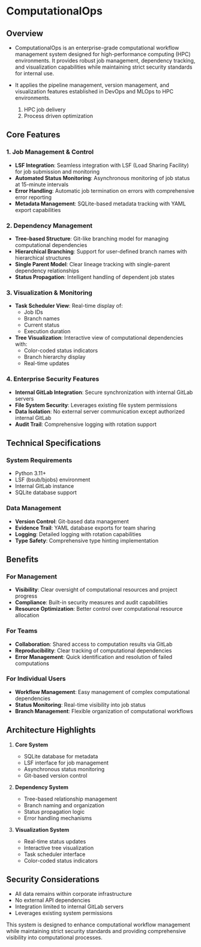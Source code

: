 # ComputationalOps

## Overview

- ComputationalOps is an enterprise-grade computational workflow management system designed for high-performance computing (HPC) environments. It provides robust job management, dependency tracking, and visualization capabilities while maintaining strict security standards for internal use.

- It applies the pipeline management, version management, and visualization features established in DevOps and MLOps to HPC environments.
   1. HPC job delivery
   2. Process driven optimization

## Core Features

### 1. Job Management & Control

- **LSF Integration**: Seamless integration with LSF (Load Sharing Facility) for job submission and monitoring
- **Automated Status Monitoring**: Asynchronous monitoring of job status at 15-minute intervals
- **Error Handling**: Automatic job termination on errors with comprehensive error reporting
- **Metadata Management**: SQLite-based metadata tracking with YAML export capabilities

### 2. Dependency Management

- **Tree-based Structure**: Git-like branching model for managing computational dependencies
- **Hierarchical Branching**: Support for user-defined branch names with hierarchical structures
- **Single Parent Model**: Clear lineage tracking with single-parent dependency relationships
- **Status Propagation**: Intelligent handling of dependent job states

### 3. Visualization & Monitoring

- **Task Scheduler View**: Real-time display of:
  - Job IDs
  - Branch names
  - Current status
  - Execution duration
- **Tree Visualization**: Interactive view of computational dependencies with:
  - Color-coded status indicators
  - Branch hierarchy display
  - Real-time updates

### 4. Enterprise Security Features

- **Internal GitLab Integration**: Secure synchronization with internal GitLab servers
- **File System Security**: Leverages existing file system permissions
- **Data Isolation**: No external server communication except authorized internal GitLab
- **Audit Trail**: Comprehensive logging with rotation support

## Technical Specifications

### System Requirements

- Python 3.11+
- LSF (bsub/bjobs) environment
- Internal GitLab instance
- SQLite database support

### Data Management

- **Version Control**: Git-based data management
- **Evidence Trail**: YAML database exports for team sharing
- **Logging**: Detailed logging with rotation capabilities
- **Type Safety**: Comprehensive type hinting implementation

## Benefits

### For Management

- **Visibility**: Clear oversight of computational resources and project progress
- **Compliance**: Built-in security measures and audit capabilities
- **Resource Optimization**: Better control over computational resource allocation

### For Teams

- **Collaboration**: Shared access to computation results via GitLab
- **Reproducibility**: Clear tracking of computational dependencies
- **Error Management**: Quick identification and resolution of failed computations

### For Individual Users

- **Workflow Management**: Easy management of complex computational dependencies
- **Status Monitoring**: Real-time visibility into job status
- **Branch Management**: Flexible organization of computational workflows

## Architecture Highlights

1. **Core System**
   - SQLite database for metadata
   - LSF interface for job management
   - Asynchronous status monitoring
   - Git-based version control

2. **Dependency System**
   - Tree-based relationship management
   - Branch naming and organization
   - Status propagation logic
   - Error handling mechanisms

3. **Visualization System**
   - Real-time status updates
   - Interactive tree visualization
   - Task scheduler interface
   - Color-coded status indicators

## Security Considerations

- All data remains within corporate infrastructure
- No external API dependencies
- Integration limited to internal GitLab servers
- Leverages existing system permissions

This system is designed to enhance computational workflow management while maintaining strict security standards and providing comprehensive visibility into computational processes.
